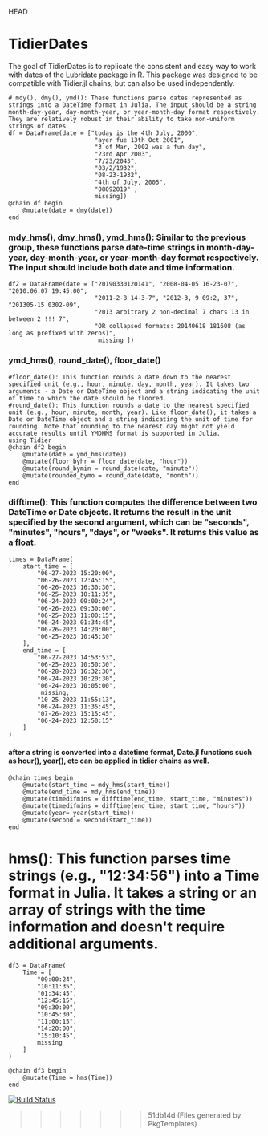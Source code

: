 HEAD
# TidierDates
The goal of TidierDates is to replicate the consistent and easy way to work with dates of the Lubridate package in R. This package was designed to be compatible with Tidier.jl chains, but can also be used independently.
```
# mdy(), dmy(), ymd(): These functions parse dates represented as strings into a DateTime format in Julia. The input should be a string month-day-year, day-month-year, or year-month-day format respectively. They are relatively robust in their ability to take non-uniform strings of dates 
df = DataFrame(date = ["today is the 4th July, 2000", 
                        "ayer fue 13th Oct 2001", 
                        "3 of Mar, 2002 was a fun day", 
                        "23rd Apr 2003", 
                        "7/23/2043", 
                        "03/2/1932", 
                        "08-23-1932", 
                        "4th of July, 2005", 
                        "08092019" , 
                        missing])
@chain df begin
    @mutate(date = dmy(date))
end
```

### mdy_hms(), dmy_hms(), ymd_hms(): Similar to the previous group, these functions parse date-time strings in month-day-year, day-month-year, or year-month-day format respectively. The input should include both date and time information.
```
df2 = DataFrame(date = ["20190330120141", "2008-04-05 16-23-07", "2010.06.07 19:45:00", 
                        "2011-2-8 14-3-7", "2012-3, 9 09:2, 37", "201305-15 0302-09",
                        "2013 arbitrary 2 non-decimal 7 chars 13 in between 2 !!! 7", 
                        "OR collapsed formats: 20140618 181608 (as long as prefixed with zeros)",
                         missing ]) 
```


### ymd_hms(), round_date(), floor_date()
```
#floor_date(): This function rounds a date down to the nearest specified unit (e.g., hour, minute, day, month, year). It takes two arguments - a Date or DateTime object and a string indicating the unit of time to which the date should be floored.
#round_date(): This function rounds a date to the nearest specified unit (e.g., hour, minute, month, year). Like floor_date(), it takes a Date or DateTime object and a string indicating the unit of time for rounding. Note that rounding to the nearest day might not yield accurate results until YMDHMS format is supported in Julia.
using Tidier
@chain df2 begin
    @mutate(date = ymd_hms(date))
    @mutate(floor_byhr = floor_date(date, "hour"))
    @mutate(round_bymin = round_date(date, "minute"))
    @mutate(rounded_bymo = round_date(date, "month"))
end
```


### difftime(): This function computes the difference between two DateTime or Date objects. It returns the result in the unit specified by the second argument, which can be "seconds", "minutes", "hours", "days", or "weeks". It returns this value as a float.
```
times = DataFrame(
    start_time = [
        "06-27-2023 15:20:00",
        "06-26-2023 12:45:15",
        "06-26-2023 16:30:30",
        "06-25-2023 10:11:35",
        "06-24-2023 09:00:24",
        "06-26-2023 09:30:00",
        "06-25-2023 11:00:15",
        "06-24-2023 01:34:45",
        "06-26-2023 14:20:00",
        "06-25-2023 10:45:30"
    ],
    end_time = [
        "06-27-2023 14:53:53",
        "06-25-2023 10:50:30",
        "06-28-2023 16:32:30",
        "06-24-2023 10:20:30",
        "06-24-2023 10:05:00",
         missing,
        "10-25-2023 11:55:13",
        "06-24-2023 11:35:45",
        "07-26-2023 15:15:45",
        "06-24-2023 12:50:15"
    ]
)
```
#### after a string is converted into a datetime format, Date.jl functions such as hour(), year(), etc can be applied in tidier chains as well.
```
@chain times begin
    @mutate(start_time = mdy_hms(start_time))
    @mutate(end_time = mdy_hms(end_time))
    @mutate(timedifmins = difftime(end_time, start_time, "minutes"))
    @mutate(timedifmins = difftime(end_time, start_time, "hours"))
    @mutate(year= year(start_time))
    @mutate(second = second(start_time))
end
```
# hms(): This function parses time strings (e.g., "12:34:56") into a Time format in Julia. It takes a string or an array of strings with the time information and doesn't require additional arguments.
```
df3 = DataFrame(
    Time = [
        "09:00:24",
        "10:11:35",
        "01:34:45",
        "12:45:15",
        "09:30:00",
        "10:45:30",
        "11:00:15",
        "14:20:00",
        "15:10:45",
        missing
    ]
)

@chain df3 begin
    @mutate(Time = hms(Time))
end

```







[![Build Status](https://github.com/drizk1/TidierDates.jl/actions/workflows/CI.yml/badge.svg?branch=main)](https://github.com/drizk1/TidierDates.jl/actions/workflows/CI.yml?query=branch%3Amain)
>>>>>>> 51db14d (Files generated by PkgTemplates)

